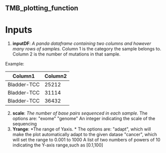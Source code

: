 ## TMB_plotting_function

# Inputs

1. **inputDF**: *A panda dataframe containing two columns and however many rows of samples.* 
            Column 1 is the category the sample belongs to. 
            Column 2 is the number of mutations in that sample.
            
Example:

| Column1 | Column2 |
|-------------|-------|
| Bladder-TCC | 25212 |
| Bladder-TCC | 31114 |
| Bladder-TCC | 36432 |
    

2. **scale**: *The number of base pairs sequenced in each sample.*
           The options are: 
           "exome"
           "genome"
           An integer indicating the scale of the sequencing
3. **Yrange**: *The range of Yaxis. *
            The options are:
            "adapt", which will make the plot automatically adapt to the given datase
            "cancer", which will set the range to 0.001 to 1000
            A list of two numbers of powers of 10 indicating the Y-axis range,such as [0.1,100]
            
            
